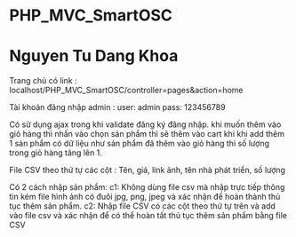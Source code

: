 # PHP_MVC_SmartOSC 
# Nguyen Tu Dang Khoa




Trang chủ có link : localhost/PHP_MVC_SmartOSC/controller=pages&action=home



Tài khoản đăng nhập admin :
      user: admin
      pass: 123456789



Có sử dụng ajax trong khi validate đăng ký đăng nhập.
khi muốn thêm vào giỏ hàng thì nhấn vào chọn sản phẩm thì sẽ thêm vào cart khi khi add thêm 1 sản phẩm có dữ liệu như sản phẩm đã thêm vào giỏ hàng thì số lượng trong giỏ hàng tăng lên 1.


File CSV theo thứ tự các cột : Tên, giá, link ảnh, tên nhà phát triển, số lượng

Có 2 cách nhập sản phẩm: 
            c1: Không dùng file csv mà nhập trực tiếp thông tin kém file hình ảnh có đuôi jpg, png, jpeg và xác nhận để hoàn thành thủ tục thêm sản phẩm.
            c2: Nhập file CSV có các cột theo thứ tự trên và add vào file csv và xác nhận để có thể hoàn tất thủ tục thêm sản phẩm bằng file CSV 
